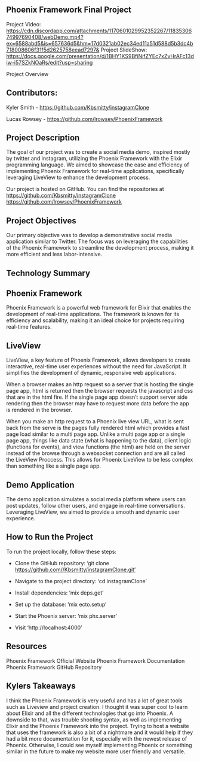 ## Phoenix Framework Final Project
Project Video: https://cdn.discordapp.com/attachments/1170601029952352267/1183530674997690408/webDemo.mp4?ex=6588abd5&is=657636d5&hm=17d0321ab02ec34ed11a51d588d5b3dc4b718008606f31f5d2625758eead7297&
Project SlideShow: https://docs.google.com/presentation/d/1BHY1KS9BfiNifZYEc7xZvHrAFc13diw-i57SZkNOaRs/edit?usp=sharing

Project Overview
## Contributors: 
Kyler Smith - https://github.com/Kbsmitty/instagramClone

Lucas Rowsey - https://github.com/lrowsey/PhoenixFramework

## Project Description

The goal of our project was to create a social media demo, inspired mostly by twitter and instagram, utilizing the Phoenix Framework with the Elixir programming language. We aimed to showcase the ease and efficiency of implementing Phoenix Framework for real-time applications, specifically leveraging LiveView to enhance the development process. 


Our project is hosted on GitHub. You can find the repositories at 
https://github.com/Kbsmitty/instagramClone 
https://github.com/lrowsey/PhoenixFramework

## Project Objectives 

Our primary objective was to develop a demonstrative social media application similar to Twitter. The focus was on leveraging the capabilities of the Phoenix Framework to streamline the development process, making it more efficient and less labor-intensive. 

## Technology Summary

## Phoenix Framework

Phoenix Framework is a powerful web framework for Elixir that enables the development of real-time applications. The framework is known for its efficiency and scalability, making it an ideal choice for projects requiring real-time features. 

## LiveView

LiveView, a key feature of Phoenix Framework, allows developers to create interactive, real-time user experiences without the need for JavaScript. It simplifies the development of dynamic, responsive web applications. 

When a browser makes an http request so a server that is hosting the single page app, html is returned then the browser requests the javascript and css that are in the html fire. If the single page app doesn’t support server side rendering then the browser may have to request more data before the app is rendered in the browser. 

When you make an http request to a Phoenix live view URL, what is sent back from the serve is the pages fully rendered html which provides a fast page load similar to a multi page app. Unlike a multi page app or a single page app, things like data state (what is happening to the data), client logic (functions for events), and view functions (the html) are held on the server instead of the browse through a websocket connection and are all called the LiveView Proccess. This allows for Phoenix LiveView to be less complex than something like a single page app. 

## Demo Application

The demo application simulates a social media platform where users can post updates, follow other users, and engage in real-time conversations. Leveraging LiveView, we aimed to provide a smooth and dynamic user experience. 

## How to Run the Project

To run the project locally, follow these steps: 
* Clone the GitHub repository: ‘git clone https://github.com//Kbsmitty/instagramClone.git’
* Navigate to the project directory: ‘cd instagramClone’
* Install dependencies: ‘mix deps.get’
* Set up the database: ‘mix ecto.setup’
* Start the Phoenix server: ‘mix phx.server’

*	Visit ‘http://localhost:4000’

## Resources
Phoenix Framework Official Website
Phoenix Framework Documentation
Phoenix Framework GitHub Repository

## Kylers Takeaways

I think the Phoenix Framework is very useful and has a lot of great tools such as Liveview and project creation. I thought it was super cool to learn about Elixir and all the different technologies that go into Phoenix. A downside to that, was trouble shooting syntax, as well as implementing Elixir and the Phoenix Framework into the project. Trying to host a website that uses the framework is also a bit of a nightmare and it would help if they had a bit more documentation for it, especially with the newest release of Phoenix. Otherwise, I could see myself implementing Phoenix or something similar in the future to make my website more user friendly and versatile. 
